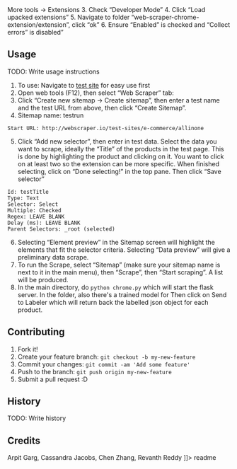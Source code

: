 <snippet>
  <content><![CDATA[
# ${1:Web Data View Chrome Extractor - Team Nexus}
This tool selects the titles of **hard drives**, predicts the labels and displays them in a tabular manner.
## Mentor
Long Tuan Pham
## Installation
TODO: Describe the installation process
1. Add extension to Chrome.
2. Tools -> More tools -> Extensions
3. Check “Developer Mode”
4. Click “Load upacked extensions”
5. Navigate to folder “web-scraper-chrome-extension/extension”, click “ok”
6. Ensure “Enabled” is checked and “Collect errors” is disabled”

## Usage
TODO: Write usage instructions
1. To use: Navigate to [test site](http://webscraper.io/test-sites/e-commerce/allinone) for easy use first
2. Open web tools (F12), then select “Web Scraper” tab:
3. Click “Create new sitemap -> Create sitemap”, then enter a test name and the test URL from above, then click “Create Sitemap”.
4. Sitemap name: testrun

```
Start URL: http://webscraper.io/test-sites/e-commerce/allinone
```

5. Click “Add new selector”, then enter in test data. Select the data you want to scrape, ideally the “Title” of the products in the test page. This is done by highlighting the product and clicking on it. You want to click on at least two so the extension can be more specific. When finished selecting, click on “Done selecting!” in the top pane. Then click “Save selector”

```
Id: testTitle
Type: Text
Selector: Select
Multiple: Checked
Regex: LEAVE BLANK
Delay (ms): LEAVE BLANK
Parent Selectors: _root (selected)
```

6. Selecting “Element preview” in the Sitemap screen will highlight the elements that fit the selector criteria. Selecting “Data preview” will give a preliminary data scrape.
7. To run the Scrape, select “Sitemap” (make sure your sitemap name is next to it in the main menu), then “Scrape”, then “Start scraping”. A list will be produced.
8. In the main directory, do `python chrome.py` which will start the flask server. In the folder, also there's a trained model for 
 Then click on Send to Labeler which will return back the labelled json object for each product.

## Contributing
1. Fork it!
2. Create your feature branch: `git checkout -b my-new-feature`
3. Commit your changes: `git commit -am 'Add some feature'`
4. Push to the branch: `git push origin my-new-feature`
5. Submit a pull request :D
## History
TODO: Write history
## Credits
Arpit Garg, Cassandra Jacobs, Chen Zhang, Revanth Reddy
]]></content>
  <tabTrigger>readme</tabTrigger>
</snippet>
